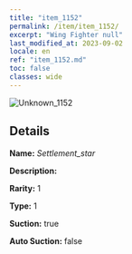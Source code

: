 ```yaml
---
title: "item_1152"
permalink: /item/item_1152/
excerpt: "Wing Fighter null"
last_modified_at: 2023-09-02
locale: en
ref: "item_1152.md"
toc: false
classes: wide
---
```



 ![Unknown_1152](/images/item/Settlement_star_p.png)



## Details

 **Name:** *Settlement_star* 

 **Description:** 

 **Rarity:** 1 

 **Type:** 1 

 **Suction:** true 

 **Auto Suction:** false 


